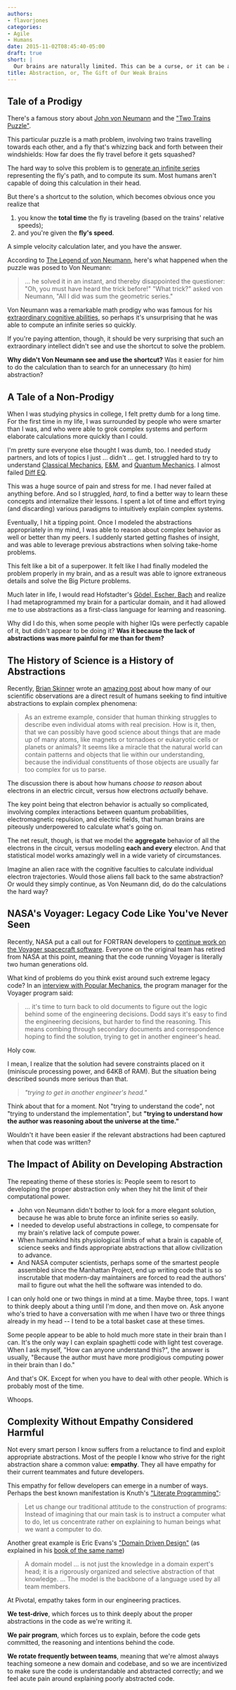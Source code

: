 ```yaml
---
authors:
- flavorjones
categories:
- Agile
- Humans
date: 2015-11-02T08:45:40-05:00
draft: true
short: |
  Our brains are naturally limited. This can be a curse, or it can be a gift, depending on how you look at it.
title: Abstraction, or, The Gift of Our Weak Brains
---
```


## Tale of a Prodigy

There's a famous story about [John von Neumann][] and the ["Two Trains Puzzle"][2trains].

This particular puzzle is a math problem, involving two trains travelling towards each other, and a fly that's whizzing back and forth between their windshields: How far does the fly travel before it gets squashed?

The hard way to solve this problem is to [generate an infinite series][2trains] representing the fly's path, and to compute its sum. Most humans aren't capable of doing this calculation in their head.

But there's a shortcut to the solution, which becomes obvious once you realize that

1. you know the __total time__ the fly is traveling (based on the trains' relative speeds);
2. and you're given the __fly's speed__.

A simple velocity calculation later, and you have the answer.

According to <u>[The Legend of von Neumann][]</u>, here's what happened when the puzzle was posed to Von Neumann:

> ... he solved it in an instant, and thereby disappointed the
> questioner: "Oh, you must have heard the trick before!" "What
> trick?" asked von Neumann, "All I did was sum the geometric series."

Von Neumann was a remarkable math prodigy who was famous for his [extraordinary cognitive abilities](https://en.wikipedia.org/wiki/John_von_Neumann#Cognitive_abilities), so perhaps it's unsurprising that he was able to compute an infinite series so quickly.

If you're paying attention, though, it should be very surprising that such an extraordinary intellect didn't see and use the shortcut to solve the problem.

__Why didn't Von Neumann see and use the shortcut?__ Was it easier for him to do the calculation than to search for an unnecessary (to him) abstraction?

  [John von Neumann]: https://en.wikipedia.org/wiki/John_von_Neumann
  [2trains]: http://mathworld.wolfram.com/TwoTrainsPuzzle.html
  [The Legend of von Neumann]: https://www.jstor.org/stable/2319080


## A Tale of a Non-Prodigy

When I was studying physics in college, I felt pretty dumb for a long time. For the first time in my life, I was surrounded by people who were smarter than I was, and who were able to grok complex systems and perform elaborate calculations more quickly than I could.

I'm pretty sure everyone else thought I was dumb, too. I needed study partners, and lots of topics I just ... didn't ... get. I struggled hard to try to understand [Classical Mechanics][cm], [E&M][em], and [Quantum Mechanics][qm]. I almost failed [Diff EQ][de].

This was a huge source of pain and stress for me. I had never failed at anything before. And so I struggled, _hard_, to find a better way to learn these concepts and internalize their lessons. I spent a lot of time and effort trying (and discarding) various paradigms to intuitively explain complex systems.

Eventually, I hit a tipping point. Once I modeled the abstractions appropriately in my mind, I was able to reason about complex behavior as well or better than my peers. I suddenly started getting flashes of insight, and was able to leverage previous abstractions when solving take-home problems.

This felt like a bit of a superpower. It felt like I had finally modeled the problem properly in my brain, and as a result was able to ignore extraneous details and solve the Big Picture problems.

Much later in life, I would read Hofstadter's <u>[Gödel, Escher, Bach][geb]</u> and realize I had metaprogrammed my brain for a particular domain, and it had allowed me to use abstractions as a first-class language for learning and reasoning.

Why did I do this, when some people with higher IQs were perfectly capable of it, but didn't appear to be doing it? __Was it because the lack of abstractions was more painful for me than for them?__

  [em]: https://en.wikipedia.org/wiki/Electromagnetism
  [cm]: https://en.wikipedia.org/wiki/Classical_mechanics
  [qm]: https://en.wikipedia.org/wiki/Quantum_mechanics
  [de]: https://en.wikipedia.org/wiki/Differential_equation
  [geb]: http://www.amazon.com/G%C3%B6del-Escher-Bach-Eternal-Golden/dp/0465026567


## The History of Science is a History of Abstractions

Recently, [Brian Skinner][] wrote an [amazing post][ribbonfarm] about how many of our scientific observations are a direct result of humans seeking to find intuitive abstractions to explain complex phenomena:

> As an extreme example, consider that human thinking struggles to
> describe even individual atoms with real precision. How is it, then,
> that we can possibly have good science about things that are made up
> of many atoms, like magnets or tornadoes or eukaryotic cells or
> planets or animals? It seems like a miracle that the natural world
> can contain patterns and objects that lie within our understanding,
> because the individual constituents of those objects are usually far
> too complex for us to parse.

The discussion there is about how humans _choose to reason_ about electrons in an electric circuit, versus how electrons _actually_ behave.

The key point being that electron behavior is actually so complicated, involving complex interactions between quantum probabilities, electromagnetic repulsion, and electric fields, that human brains are piteously underpowered to calculate what's going on.

The net result, though, is that we model the __aggregate__ behavior of all the electrons in the circuit, versus modelling __each and every__ electron. And that statistical model works amazingly well in a wide variety of circumstances.

Imagine an alien race with the cognitive faculties to calculate individual electron trajectories. Would those aliens fall back to the same abstraction? Or would they simply continue, as Von Neumann did, do do the calculations the hard way?

  [Brian Skinner]: http://www.ribbonfarm.com/author/brian/
  [ribbonfarm]: http://www.ribbonfarm.com/2015/10/29/quasiparticles-and-the-miracle-of-emergence/

## NASA's Voyager: Legacy Code Like You've Never Seen

Recently, NASA put a call out for FORTRAN developers to [continue work on the Voyager spacecraft software][vger]. Everyone on the original team has retired from NASA at this point, meaning that the code running Voyager is literally two human generations old.

What kind of problems do you think exist around such extreme legacy code? In an [interview with Popular Mechanics][popmech], the program manager for the Voyager program said:

> ... it's time to turn back to old documents to figure out the logic
> behind some of the engineering decisions. Dodd says it's easy to
> find the engineering decisions, but harder to find the
> reasoning. This means combing through secondary documents and
> correspondence hoping to find the solution, trying to get in another
> engineer's head.

Holy cow.

I mean, I realize that the solution had severe constraints placed on it (miniscule processing power, and 64KB of RAM). But the situation being described sounds more serious than that.

> _"trying to get in another engineer's head."_

Think about that for a moment. Not "trying to understand the code", not "trying to understand the implementation", but __"trying to understand how the author was reasoning about the universe at the time."__

Wouldn't it have been easier if the relevant abstractions had been captured when that code was written?

  [vger]: http://www.theregister.co.uk/2015/10/31/brush_up_on_your_fortran/
  [popmech]: http://www.popularmechanics.com/space/a17991/voyager-1-voyager-2-retiring-engineer/


## The Impact of Ability on Developing Abstraction

The repeating theme of these stories is: People seem to resort to developing the proper abstraction only when they hit the limit of their computational power.

* John von Neumann didn't bother to look for a more elegant solution, because he was able to brute force an infinite series so easily.
* I needed to develop useful abstractions in college, to compensate for my brain's relative lack of compute power.
* When humankind hits physiological limits of what a brain is capable of, science seeks and finds appropriate abstractions that allow civilization to advance.
* And NASA computer scientists, perhaps some of the smartest people assembled since the Manhattan Project, end up writing code that is so inscrutable that modern-day maintainers are forced to read the authors' mail to figure out what the hell the software was intended to do.

I can only hold one or two things in mind at a time. Maybe three, tops. I want to think deeply about a thing until I'm done, and then move on. Ask anyone who's tried to have a conversation with me when I have two or three things already in my head -- I tend to be a total basket case at these times.

Some people appear to be able to hold much more state in their brain than I can. It's the only way I can explain spaghetti code with light test coverage. When I ask myself, "How can anyone understand this?", the answer is usually, "Because the author must have more prodigious computing power in their brain than I do."

And that's OK. Except for when you have to deal with other people. Which is probably most of the time.

Whoops.


## Complexity Without Empathy Considered Harmful

Not every smart person I know suffers from a reluctance to find and exploit appropriate abstractions. Most of the people I know who strive for the right abstraction share a common value: __empathy__. They all have empathy for their current teammates and future developers.

This empathy for fellow developers can emerge in a number of ways. Perhaps the best known manifestation is Knuth's ["Literate Programming"][lp]:

> Let us change our traditional attitude to the construction of
> programs: Instead of imagining that our main task is to instruct a
> computer what to do, let us concentrate rather on explaining to
> human beings what we want a computer to do.

Another great example is Eric Evans's ["Domain Driven Design"][ddd] (as explained in his [book of the same name][dddbook])

> A domain model ... is not just the knowledge in a domain expert's
> head; it is a rigorously organized and selective abstraction of that
> knowledge. ... The model is the backbone of a language used by all
> team members.

At Pivotal, empathy takes form in our engineering practices.

__We test-drive__, which forces us to think deeply about the proper abstractions in the code as we're writing it.

__We pair program__, which forces us to explain, before the code gets committed, the reasoning and intentions behind the code.

__We rotate frequently between teams__, meaning that we're almost always teaching someone a new domain and codebase, and so we are incentivized to make sure the code is understandable and abstracted correctly; and we feel acute pain around explaining poorly abstracted code.


  [lp]: http://www.literateprogramming.com/knuthweb.pdf
  [ddd]: https://en.wikipedia.org/wiki/Domain-driven_design
  [dddbook]: http://www.amazon.com/Domain-Driven-Design-Tackling-Complexity-Software/dp/0321125215
